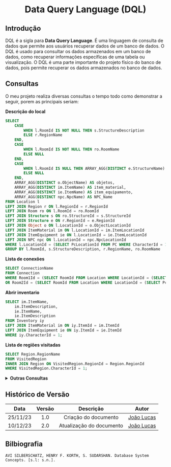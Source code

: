 <center>

# <a>Data Query Language (DQL)</a>
</center>

## <a>Introdução</a>
DQL é a sigla para **<a>Data Query Language</a>**. É uma linguagem de consulta de dados que permite aos usuários recuperar dados de um banco de dados. O DQL é usado para consultar os dados armazenados em um banco de dados, como recuperar informações específicas de uma tabela ou visualização. O DQL é uma parte importante do projeto físico do banco de dados, pois permite recuperar os dados armazenados no banco de dados.

## <a>Consultas</a>
O meu projeto realiza diversas consultas o tempo todo como demonstrar a seguir, porem as principais seriam:

**<a>Descrição do local</a>**

```sql
SELECT 
    CASE 
        WHEN l.RoomId IS NOT NULL THEN s.StructureDescription
        ELSE r.RegionName
    END,
    CASE
        WHEN l.RoomId IS NOT NULL THEN ro.RoomName
        ELSE NULL
    END,
    CASE
        WHEN l.RoomId IS NULL THEN ARRAY_AGG(DISTINCT e.StructureName)
        ELSE NULL
    END,
    ARRAY_AGG(DISTINCT o.ObjectName) AS objetos,
    ARRAY_AGG(DISTINCT im.ItemName) AS item_material,
    ARRAY_AGG(DISTINCT ie.ItemName) AS item_equipamento,
    ARRAY_AGG(DISTINCT npc.NpcName) AS NPC_Name
FROM Location l
LEFT JOIN Region r ON l.RegionId = r.RegionId
LEFT JOIN Room ro ON l.RoomId = ro.RoomId
LEFT JOIN Structure s ON ro.StructureId = s.StructureId
LEFT JOIN Structure e ON r.RegionId = e.RegionId
LEFT JOIN Object o ON l.LocationId = o.ObjectLocationId
LEFT JOIN ItemMaterial im ON l.LocationId = im.ItemLocationId
LEFT JOIN ItemEquipment ie ON l.LocationId = ie.ItemLocationId
LEFT JOIN NPC npc ON l.LocationId = npc.NpcLocationId
WHERE l.LocationId = (SELECT PcLocationId FROM PC WHERE CharacterId = 1)
GROUP BY l.RoomId, s.StructureDescription, r.RegionName, ro.RoomName
```

**<a>Lista de conexões</a>**

```sql
SELECT ConnectionName
FROM Connection
WHERE Room1Id = (SELECT RoomId FROM Location WHERE LocationId = (SELECT PcLocationId FROM PC WHERE CharacterId = 1))
OR Room2Id = (SELECT RoomId FROM Location WHERE LocationId = (SELECT PcLocationId FROM PC WHERE CharacterId = 1))
```

**<a>Abrir inventario</a>**

```sql
SELECT im.ItemName,
    im.ItemDescription,
    ie.ItemName,
    ie.ItemDescription
FROM Inventory iy 
LEFT JOIN ItemMaterial im ON iy.ItemId = im.ItemId
LEFT JOIN ItemEquipment ie ON iy.ItemId = ie.ItemId
WHERE iy.CharacterId = 1;
```

**<a>Lista de regiões visitadas</a>**

```sql
SELECT Region.RegionName
FROM VisitedRegion
INNER JOIN Region ON VisitedRegion.RegionId = Region.RegionId
WHERE VisitedRegion.CharacterId = 1;
```

<details>
<summary><strong>Outras Consultas</strong></summary>

```sql
SELECT PcLocationId INTO localizacao_atual_id FROM PC WHERE CharacterId = 1;
SELECT 1 FROM Location WHERE RegionId = nova_regiao_id
SELECT Requirement, WhyisBlocked INTO equipamento_id, motivo FROM Region WHERE RegionId = nova_regiao_id;
SELECT ItemName into nome_equipamento FROM ItemEquipment WHERE ItemId = equipamento_id;
SELECT LocationId FROM Location WHERE RegionId = nova_regiao_id LIMIT 1
SELECT PcLocationId INTO localizacao_pc FROM PC WHERE CharacterId = 1;
SELECT RegionId INTO regiao_estrutura FROM Structure WHERE LOWER(StructureName) = nome_estrutura;
SELECT LocationId INTO localizacao_estrutura FROM Location WHERE RegionId = regiao_estrutura;
SELECT InitialRoom INTO salainicial_id FROM Structure WHERE LOWER(StructureName) = nome_estrutura;
SELECT BlockedBy INTO id_objeto FROM Room WHERE RoomId = salainicial_id;
SELECT LocationId FROM Location WHERE RoomId = salainicial_id
SELECT Locks FROM Object WHERE ObjectId = id_objeto
SELECT LocationId FROM Location WHERE RoomId = salainicial_id
SELECT ObjectDescription FROM Object WHERE ObjectId = id_objeto
SELECT RegionId INTO regiao_idn FROM Location WHERE LocationId = (SELECT PcLocationId FROM PC WHERE CharacterId = 1);
SELECT LocationId INTO new_location FROM Location WHERE RegionId = regiao_idn AND RoomId IS NULL;
SELECT RegionId INTO regiao_idn FROM Location WHERE LocationId = (SELECT PcLocationId FROM PC WHERE CharacterId = 1);
SELECT LocationId INTO new_location FROM Location WHERE RegionId = regiao_idn AND RoomId IS NULL;
SELECT PcLocationId INTO localizacao_pc FROM PC WHERE CharacterId = 1;
SELECT ItemLocationId, ItemId INTO localizacao_itemM, itemM_id FROM ItemMaterial WHERE LOWER(ItemName) = nome_item;
SELECT ItemLocationId, ItemId INTO localizacao_itemE, itemE_id FROM ItemEquipment WHERE LOWER(ItemName) = nome_item;
SELECT Inventory.ItemId INTO item1_id FROM Inventory JOIN ItemMaterial ON Inventory.ItemId = ItemMaterial.ItemId WHERE CharacterId = 1 AND LOWER(ItemMaterial.ItemName) = LOWER(nome_item1);
SELECT Inventory.ItemId INTO item2_id FROM Inventory JOIN ItemMaterial ON Inventory.ItemId = ItemMaterial.ItemId WHERE CharacterId = 1 AND LOWER(ItemMaterial.ItemName) = LOWER(nome_item2);
SELECT Result1Id, Result2Id, equipmentId INTO resultado_id1, resultado_id2, equipamento_id FROM Combination WHERE (Material1Id = item1_id AND Material2Id = item2_id) OR (Material1Id = item2_id AND Material2Id = item1_id);
SELECT ItemName INTO nome_equipamento FROM ItemEquipment WHERE ItemId = equipamento_id;
SELECT 1 FROM Inventory WHERE CharacterId = 1 AND ItemId = equipamento_id
SELECT ItemName INTO nome_item_resultado1 FROM ItemMaterial WHERE ItemId = resultado_id1;
SELECT ItemName INTO nome_item_resultado2 FROM ItemMaterial WHERE ItemId = resultado_id2;
SELECT EventType INTO evento_tipo FROM Event E WHERE E.EventId = event_id;
SELECT Command INTO efeito FROM ChatEvent E WHERE E.EventId = event_id;
SELECT Command INTO efeito FROM InteractEvent E WHERE E.EventId = event_id;
SELECT Command INTO efeito FROM RoomEvent E WHERE E.EventId = event_id;
SELECT npc.npcName, npc.npclocationid, npc.CharacterId, EventId INTO nome_npc, localizacao_npc, npc_id, evento_id FROM npc WHERE LOWER(npcname) = substring(funcao from 15);
SELECT pc.PcLocationId INTO localizacao_pc FROM pc WHERE pc.CharacterId = 1;
SELECT pc.PcLocationId INTO localizacao_pc FROM pc WHERE pc.CharacterId = 1;
SELECT O.ObjectId, O.objectlocationid, O.ActivationItem, O.DescriptionOnInteract, O.ObjectDescription, O.EventId INTO objeto_id, localizacao_objeto, item_objeto, Descricao_on_interact, Descricao, objeto_evento FROM object O WHERE LOWER(objectname) = objeto_nome;
SELECT O.ObjectId, O.objectlocationid, O.ActivationItem, O.DescriptionOnInteract, O.ObjectDescription, O.EventId INTO objeto_id, localizacao_objeto, item_objeto, Descricao_on_interact, Descricao, objeto_evento FROM object O WHERE LOWER(objectname) = objeto_nome;
SELECT I.itemid INTO Item_Id FROM ItemMaterial I WHERE LOWER(I.ItemName) = item_nome;
SELECT 1 FROM Inventory WHERE CharacterId = 1 AND ItemId = Item_Id
SELECT PcLocationId INTO localizacao_pc FROM PC WHERE CharacterId = 1;
SELECT RegionId INTO regiao_id FROM Region WHERE LOWER(RegionName) = nome_regiao;
SELECT LocationId INTO regiao_local FROM Location WHERE RegionId = regiao_id AND RoomId IS NULL;
SELECT 1 FROM VisitedRegion WHERE RegionId = regiao_id AND CharacterId = 1
SELECT LocationId FROM Location WHERE RegionId = regiao_id AND RoomId IS NULL
SELECT PcLocationId into localizacao_pc FROM PC WHERE CharacterId = 1;
SELECT RoomId into quarto_pc FROM Location WHERE LocationId = localizacao_pc;
SELECT Room2Id into quarto_alvo FROM Connection WHERE LOWER(ConnectionName) = nome_conexao AND Room1Id = quarto_pc ;
SELECT Room1Id into quarto_alvo FROM Connection WHERE LOWER(ConnectionName) = nome_conexao AND Room2Id = quarto_pc ;  
SELECT BlockedBy INTO id_objeto FROM Room WHERE RoomId = quarto_alvo;
SELECT LocationId FROM Location WHERE RoomId = quarto_alvo
SELECT ObjectDescription FROM Object WHERE ObjectId = id_objeto
SELECT PcLocationId INTO pc_location FROM PC WHERE CharacterId = 1;
SELECT RegionID, RoomId INTO region_id, room_id FROM Location WHERE LocationId = pc_location;
SELECT RegionDescription INTO descricao FROM Region WHERE RegionId = region_id;
SELECT RoomDescription INTO descricao FROM Room WHERE RoomId = room_id;
SELECT InitialRoom FROM Structure WHERE StructureId = NEW.StructureId
SELECT 1 FROM Character C WHERE C.CharacterId = NEW.CharacterId
SELECT 1 FROM Character C WHERE C.CharacterId = NEW.CharacterId
SELECT 1 FROM Item I WHERE I.ItemId = NEW.ItemId
SELECT 1 FROM Event E WHERE E.EventId = NEW.EventId
SELECT RoomId INTO Idquarto FROM location WHERE locationId = NEW.PcLocationId;
SELECT EventId INTO Idevento FROM Room WHERE RoomId = Idquarto;
SELECT 1 FROM Location WHERE LocationId = NEW.PcLocationId
SELECT RegionId, RoomId INTO idRegiao, idroom FROM Location WHERE LocationId = NEW.PcLocationId;
SELECT IsVisited FROM Region WHERE RegionId = idRegiao
```

</details>




## <a>Histórico de Versão</a>
<center>

|   Data   | Versão |        Descrição         |                   Autor                    |
| :------: | :----: | :----------------------: | :----------------------------------------: |
| 25/11/23 |  1.0   |   Criação do documento   | [João Lucas](https://github.com/HacKairos) |
| 10/12/23 |  2.0   | Atualização do documento | [João Lucas](https://github.com/HacKairos) |

</center>

## <a>Bilbiografia</a>
    AVI SILBERSCHATZ, HENRY F. KORTH, S. SUDARSHAN. Database System Concepts. [s.l: s.n.].